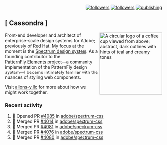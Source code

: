 <p align="right"><a rel="me" href="https://front-end.social/@castastrophe">
    <img alt="followers" title="Follow me on Mastodon" src="https://img.shields.io/mastodon/follow/109297102751309835?domain=https%3A%2F%2Ffront-end.social&label=Follow&logo=mastodon&logoColor=white&style=for-the-badge&labelColor=008080&color=006969"/></a>
  <a href="https://codepen.io/castastrophe/">
    <img alt="followers" title="Follow me on CodePen" src="https://img.shields.io/badge/23-1?color=640464&labelColor=7c007c&style=for-the-badge&logo=codepen&label=Follow"/></a>
<a href="https://castastrophe.medium.com/">
    <img alt="publishing" title="View articles on Medium" src="https://img.shields.io/badge/107-1?color=666&labelColor=444&label=subscribe&logo=medium&logoColor=white&style=for-the-badge"/></a>
</p>

## [&nbsp;Cassondra&nbsp;]

<img align="right" src="https://github-production-user-asset-6210df.s3.amazonaws.com/1840295/253016758-ba468774-1cd3-42c2-8f43-947b5eeb5edf.png" height="200" alt="A circular logo of a coffee cup viewed from above; abstract, dark outlines with hints of teal and creamy tones">

Front-end developer and architect of enterprise-scale design systems for Adobe; previously of Red Hat. My focus at the moment is the [Spectrum design system](https://github.com/adobe/spectrum-css). As a founding contributor to the [PatternFly&nbsp;Elements](https://github.com/patternfly/patternfly-elements) project&mdash;a community implementation of the PatternFly design system&mdash;I became intimately familiar with the nuances of styling web components.

Visit [allons-y.llc](http://allons-y.llc/) for more about how we might work together.

### Recent activity

<!--START_SECTION:activity-->
1. 💪 Opened PR [#4085](https://github.com/adobe/spectrum-css/pull/4085) in [adobe/spectrum-css](https://github.com/adobe/spectrum-css)
2. 🎉 Merged PR [#4014](https://github.com/adobe/spectrum-css/pull/4014) in [adobe/spectrum-css](https://github.com/adobe/spectrum-css)
3. 🎉 Merged PR [#4081](https://github.com/adobe/spectrum-css/pull/4081) in [adobe/spectrum-css](https://github.com/adobe/spectrum-css)
4. 🎉 Merged PR [#4076](https://github.com/adobe/spectrum-css/pull/4076) in [adobe/spectrum-css](https://github.com/adobe/spectrum-css)
5. 🎉 Merged PR [#4080](https://github.com/adobe/spectrum-css/pull/4080) in [adobe/spectrum-css](https://github.com/adobe/spectrum-css)
<!--END_SECTION:activity-->

